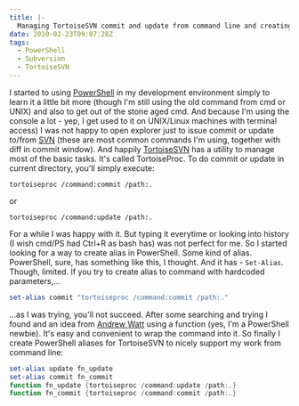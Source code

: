 ```yaml
---
title: |-
  Managing TortoiseSVN commit and update from command line and creating PowerShell alias
date: 2010-02-23T09:07:28Z
tags:
  - PowerShell
  - Subversion
  - TortoiseSVN
---
```

I started to using [PowerShell][1] in my development environment simply to learn it a little bit more (though I'm still using the old command from cmd or UNIX) and also to get out of the stone aged cmd. And because I'm using the console a lot - yep, I get used to it on UNIX/Linux machines with terminal access) I was not happy to open explorer just to issue commit or update to/from [SVN][2] (these are most common commands I'm using, together with diff in commit window).
And happily [TortoiseSVN][3] has a utility to manage most of the basic tasks. It's called TortoiseProc. To do commit or update in current directory, you'll simply execute:

```text
tortoiseproc /command:commit /path:.
```

or

```text
tortoiseproc /command:update /path:.
```

For a while I was happy with it. But typing it everytime or looking into history (I wish cmd/PS had Ctrl+R as bash has) was not perfect for me. So I started looking for a way to create alias in PowerShell. Some kind of alias. PowerShell, sure, has something like this, I thought. And it has - `Set-Alias`. Though, limited. If you try to create alias to command with hardcoded parameters,...

```powershell
set-alias commit "tortoiseproc /command:commit /path:."
```

...as I was trying, you'll not succeed. After some searching and trying I found and an idea from [Andrew Watt][4] using a function (yes, I'm a PowerShell newbie). It's easy and convenient to wrap the command into it.
So finally I create PowerShell aliases for TortoiseSVN to nicely support my work from command line:

```powershell
set-alias update fn_update
set-alias commit fn_commit
function fn_update {tortoiseproc /command:update /path:.}
function fn_commit {tortoiseproc /command:commit /path:.}
```

[1]: http://www.microsoft.com/powershell/
[2]: http://subversion.tigris.org/
[3]: http://tortoisesvn.tigris.org/
[4]: http://www.amazon.com/Andrew-Watt/e/B001HD0UKY/ref=sr_ntt_srch_lnk_4?_encoding=UTF8&qid=1266915476&sr=1-4